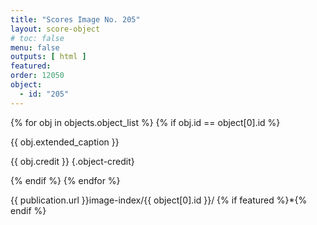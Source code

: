 ```yaml
---
title: "Scores Image No. 205"
layout: score-object
# toc: false
menu: false
outputs: [ html ]
featured: 
order: 12050
object:
  - id: "205"
---
```


{% for obj in objects.object_list %}
{% if obj.id == object[0].id %}

{{ obj.extended_caption }}

{{ obj.credit }} {.object-credit}

{% endif %}
{% endfor %}

<div class="object-credit object-url is-print-only">

{{ publication.url }}image-index/{{ object[0].id }}/ {% if featured %}*{% endif %}

</div>
